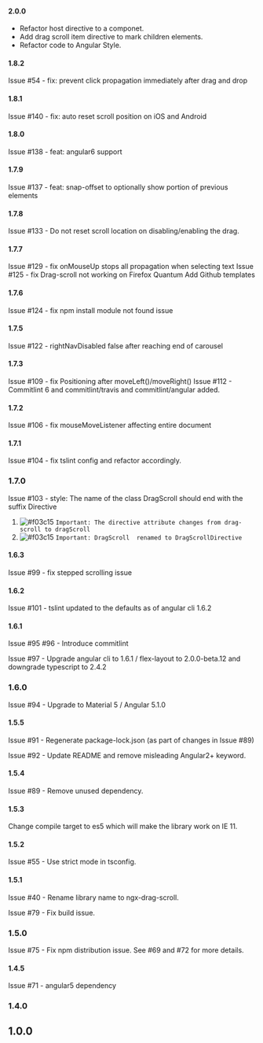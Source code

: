 #### 2.0.0
- Refactor host directive to a componet.
- Add drag scroll item directive to mark children elements.
- Refactor code to Angular Style.

#### 1.8.2
Issue #54 - fix: prevent click propagation immediately after drag and drop

#### 1.8.1

Issue #140 - fix: auto reset scroll position on iOS and Android
#### 1.8.0

Issue #138 - feat: angular6 support
#### 1.7.9

Issue #137 - feat: snap-offset to optionally show portion of previous elements

#### 1.7.8

Issue #133 - Do not reset scroll location on disabling/enabling the drag.

#### 1.7.7

Issue #129 - fix onMouseUp stops all propagation when selecting text
Issue #125 - fix Drag-scroll not working on Firefox Quantum
Add Github templates

#### 1.7.6

Issue #124 - fix npm install module not found issue

#### 1.7.5

Issue #122 - rightNavDisabled false after reaching end of carousel

#### 1.7.3

Issue #109 - fix Positioning after moveLeft()/moveRight()
Issue #112 - Commitlint 6 and commitlint/travis and commitlint/angular added.

#### 1.7.2

Issue #106 - fix mouseMoveListener affecting entire document

#### 1.7.1

Issue #104 - fix tslint config and refactor accordingly.

### 1.7.0

Issue #103 - style: The name of the class DragScroll should end with the suffix Directive

 1. ![#f03c15](https://placehold.it/15/f03c15/000000?text=+) `Important: The directive attribute changes from drag-scroll to dragScroll`
 1. ![#f03c15](https://placehold.it/15/f03c15/000000?text=+) `Important: DragScroll  renamed to DragScrollDirective`

#### 1.6.3

Issue #99 - fix stepped scrolling issue


#### 1.6.2

Issue #101 - tslint updated to the defaults as of angular cli 1.6.2



#### 1.6.1

Issue #95 #96 - Introduce commitlint

Issue #97  - Upgrade angular cli to 1.6.1 / flex-layout to 2.0.0-beta.12 and downgrade typescript to 2.4.2

### 1.6.0

Issue #94 - Upgrade to Material 5 / Angular 5.1.0 

#### 1.5.5

Issue #91 - Regenerate package-lock.json (as part of changes in Issue #89)

Issue #92 - Update README and remove misleading Angular2+ keyword.

#### 1.5.4

Issue #89 - Remove unused dependency.

#### 1.5.3

Change compile target to es5 which will make the library work on IE 11.

#### 1.5.2

Issue #55  - Use strict mode in tsconfig.

#### 1.5.1

Issue #40 - Rename library name to ngx-drag-scroll.

Issue #79 - Fix build issue.

### 1.5.0

Issue #75  - Fix npm distribution issue. See #69 and #72 for more details.

#### 1.4.5

Issue #71 - angular5 dependency

### 1.4.0

## 1.0.0
